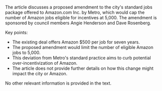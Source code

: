 The article discusses a proposed amendment to the city's standard jobs package offered to Amazon.com Inc. by Metro, which would cap the number of Amazon jobs eligible for incentives at 5,000. The amendment is sponsored by council members Angie Henderson and Dave Rosenberg.

Key points:

* The existing deal offers Amazon $500 per job for seven years.
* The proposed amendment would limit the number of eligible Amazon jobs to 5,000.
* This deviation from Metro's standard practice aims to curb potential over-incentivization of Amazon.
* The article does not provide further details on how this change might impact the city or Amazon.

No other relevant information is provided in the text.